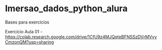 # Imersao_dados_python_alura
Bases para exercícios

Exercício Aula 01 - https://colab.research.google.com/drive/1CfU9z4MJQqteBFNSSzDVrMVvyCmzonQM?usp=sharing
